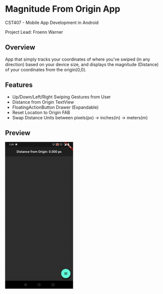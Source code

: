 # Magnitude From Origin App

CST407 - Mobile App Development in Android

Project Lead: Froenn Warner

## Overview

App that simply tracks your coordinates of where you've swiped (in any direction) based on your device size, and displays the magnitude (Distance) of your coordinates from the origin(0,0).

## Features

- Up/Down/Left/Right Swiping Gestures from User
- Distance from Origin TextView
- FloatingActionButton Drawer (Expandable)
- Reset Location to Origin FAB
- Swap Distance Units between pixels(px) -> inches(in) -> meters(m)

## Preview

![Distance from Origin Demo](demo.gif)